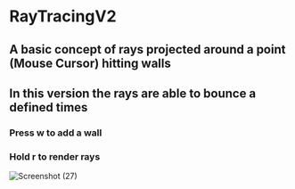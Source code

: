 # RayTracingV2

## A basic concept of rays projected around a point (Mouse Cursor) hitting walls
## In this version the rays are able to bounce a defined times

### Press w to add a wall
### Hold r to render rays
![Screenshot (27)](https://user-images.githubusercontent.com/48067817/118808026-4c0f7f80-b8a9-11eb-87b8-498ae4d1985c.png)
